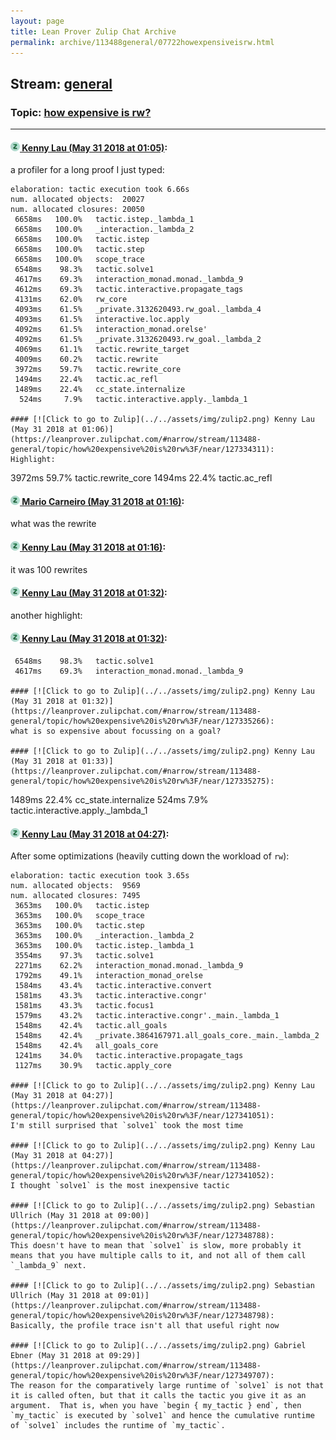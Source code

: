```yaml
---
layout: page
title: Lean Prover Zulip Chat Archive 
permalink: archive/113488general/07722howexpensiveisrw.html
---
```


## Stream: [general](index.html)
### Topic: [how expensive is rw?](07722howexpensiveisrw.html)

---

#### [![Click to go to Zulip](../../assets/img/zulip2.png) Kenny Lau (May 31 2018 at 01:05)](https://leanprover.zulipchat.com/#narrow/stream/113488-general/topic/how%20expensive%20is%20rw%3F/near/127334288):
a profiler for a long proof I just typed:
```
elaboration: tactic execution took 6.66s
num. allocated objects:  20027
num. allocated closures: 20050
 6658ms   100.0%   tactic.istep._lambda_1
 6658ms   100.0%   _interaction._lambda_2
 6658ms   100.0%   tactic.istep
 6658ms   100.0%   tactic.step
 6658ms   100.0%   scope_trace
 6548ms    98.3%   tactic.solve1
 4617ms    69.3%   interaction_monad.monad._lambda_9
 4612ms    69.3%   tactic.interactive.propagate_tags
 4131ms    62.0%   rw_core
 4093ms    61.5%   _private.3132620493.rw_goal._lambda_4
 4093ms    61.5%   interactive.loc.apply
 4092ms    61.5%   interaction_monad.orelse'
 4092ms    61.5%   _private.3132620493.rw_goal._lambda_2
 4069ms    61.1%   tactic.rewrite_target
 4009ms    60.2%   tactic.rewrite
 3972ms    59.7%   tactic.rewrite_core
 1494ms    22.4%   tactic.ac_refl
 1489ms    22.4%   cc_state.internalize
  524ms     7.9%   tactic.interactive.apply._lambda_1

#### [![Click to go to Zulip](../../assets/img/zulip2.png) Kenny Lau (May 31 2018 at 01:06)](https://leanprover.zulipchat.com/#narrow/stream/113488-general/topic/how%20expensive%20is%20rw%3F/near/127334311):
Highlight:
```
 3972ms    59.7%   tactic.rewrite_core
 1494ms    22.4%   tactic.ac_refl

#### [![Click to go to Zulip](../../assets/img/zulip2.png) Mario Carneiro (May 31 2018 at 01:16)](https://leanprover.zulipchat.com/#narrow/stream/113488-general/topic/how%20expensive%20is%20rw%3F/near/127334696):
what was the rewrite

#### [![Click to go to Zulip](../../assets/img/zulip2.png) Kenny Lau (May 31 2018 at 01:16)](https://leanprover.zulipchat.com/#narrow/stream/113488-general/topic/how%20expensive%20is%20rw%3F/near/127334699):
it was 100 rewrites

#### [![Click to go to Zulip](../../assets/img/zulip2.png) Kenny Lau (May 31 2018 at 01:32)](https://leanprover.zulipchat.com/#narrow/stream/113488-general/topic/how%20expensive%20is%20rw%3F/near/127335262):
another highlight:

#### [![Click to go to Zulip](../../assets/img/zulip2.png) Kenny Lau (May 31 2018 at 01:32)](https://leanprover.zulipchat.com/#narrow/stream/113488-general/topic/how%20expensive%20is%20rw%3F/near/127335263):
```
 6548ms    98.3%   tactic.solve1
 4617ms    69.3%   interaction_monad.monad._lambda_9

#### [![Click to go to Zulip](../../assets/img/zulip2.png) Kenny Lau (May 31 2018 at 01:32)](https://leanprover.zulipchat.com/#narrow/stream/113488-general/topic/how%20expensive%20is%20rw%3F/near/127335266):
what is so expensive about focussing on a goal?

#### [![Click to go to Zulip](../../assets/img/zulip2.png) Kenny Lau (May 31 2018 at 01:33)](https://leanprover.zulipchat.com/#narrow/stream/113488-general/topic/how%20expensive%20is%20rw%3F/near/127335275):
```
 1489ms    22.4%   cc_state.internalize
  524ms     7.9%   tactic.interactive.apply._lambda_1

#### [![Click to go to Zulip](../../assets/img/zulip2.png) Kenny Lau (May 31 2018 at 04:27)](https://leanprover.zulipchat.com/#narrow/stream/113488-general/topic/how%20expensive%20is%20rw%3F/near/127341050):
After some optimizations (heavily cutting down the workload of `rw`):
```
elaboration: tactic execution took 3.65s
num. allocated objects:  9569
num. allocated closures: 7495
 3653ms   100.0%   tactic.istep
 3653ms   100.0%   scope_trace
 3653ms   100.0%   tactic.step
 3653ms   100.0%   _interaction._lambda_2
 3653ms   100.0%   tactic.istep._lambda_1
 3554ms    97.3%   tactic.solve1
 2271ms    62.2%   interaction_monad.monad._lambda_9
 1792ms    49.1%   interaction_monad_orelse
 1584ms    43.4%   tactic.interactive.convert
 1581ms    43.3%   tactic.interactive.congr'
 1581ms    43.3%   tactic.focus1
 1579ms    43.2%   tactic.interactive.congr'._main._lambda_1
 1548ms    42.4%   tactic.all_goals
 1548ms    42.4%   _private.3864167971.all_goals_core._main._lambda_2
 1548ms    42.4%   all_goals_core
 1241ms    34.0%   tactic.interactive.propagate_tags
 1127ms    30.9%   tactic.apply_core

#### [![Click to go to Zulip](../../assets/img/zulip2.png) Kenny Lau (May 31 2018 at 04:27)](https://leanprover.zulipchat.com/#narrow/stream/113488-general/topic/how%20expensive%20is%20rw%3F/near/127341051):
I'm still surprised that `solve1` took the most time

#### [![Click to go to Zulip](../../assets/img/zulip2.png) Kenny Lau (May 31 2018 at 04:27)](https://leanprover.zulipchat.com/#narrow/stream/113488-general/topic/how%20expensive%20is%20rw%3F/near/127341052):
I thought `solve1` is the most inexpensive tactic

#### [![Click to go to Zulip](../../assets/img/zulip2.png) Sebastian Ullrich (May 31 2018 at 09:00)](https://leanprover.zulipchat.com/#narrow/stream/113488-general/topic/how%20expensive%20is%20rw%3F/near/127348788):
This doesn't have to mean that `solve1` is slow, more probably it means that you have multiple calls to it, and not all of them call `_lambda_9` next.

#### [![Click to go to Zulip](../../assets/img/zulip2.png) Sebastian Ullrich (May 31 2018 at 09:01)](https://leanprover.zulipchat.com/#narrow/stream/113488-general/topic/how%20expensive%20is%20rw%3F/near/127348798):
Basically, the profile trace isn't all that useful right now

#### [![Click to go to Zulip](../../assets/img/zulip2.png) Gabriel Ebner (May 31 2018 at 09:29)](https://leanprover.zulipchat.com/#narrow/stream/113488-general/topic/how%20expensive%20is%20rw%3F/near/127349707):
The reason for the comparatively large runtime of `solve1` is not that it is called often, but that it calls the tactic you give it as an argument.  That is, when you have `begin { my_tactic } end`, then `my_tactic` is executed by `solve1` and hence the cumulative runtime of `solve1` includes the runtime of `my_tactic`.

